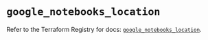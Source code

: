 # `google_notebooks_location`

Refer to the Terraform Registry for docs: [`google_notebooks_location`](https://registry.terraform.io/providers/hashicorp/google-beta/5.20.0/docs/resources/google_notebooks_location).
